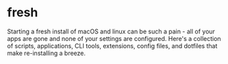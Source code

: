 # fresh
Starting a fresh install of macOS and linux can be such a pain - all of your apps are gone and none of your settings are configured. Here's a collection of scripts, applications, CLI tools, extensions, config files, and dotfiles that make re-installing a breeze.
